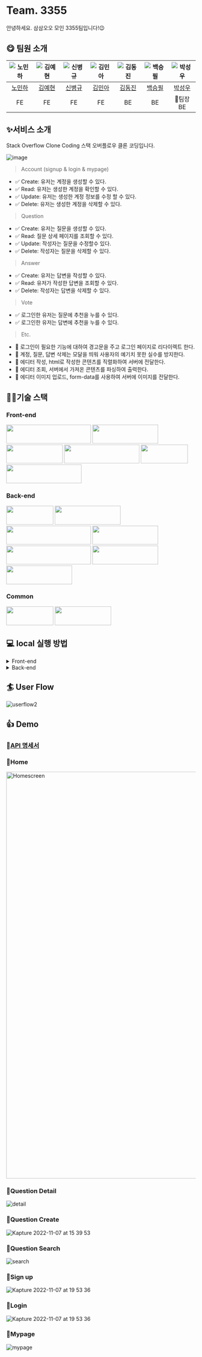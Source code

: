 # Team. 3355
안녕하세요. 삼삼오오 모인 3355팀입니다!😉


## 😋 **팀원 소개**

|![노민하](https://avatars.githubusercontent.com/u/53070295?v=4)|![김예현](https://avatars.githubusercontent.com/u/107603123?v=4)|![신병규](https://avatars.githubusercontent.com/u/94808683?v=4)|![김민아](https://avatars.githubusercontent.com/u/36831218?v=4)|![김동진](https://avatars.githubusercontent.com/u/94734089?v=4)|![백승필](https://avatars.githubusercontent.com/u/71927001?v=4)|![박성우](https://avatars.githubusercontent.com/u/77265289?v=4)|
|:---:|:---:|:---:|:---:|:---:|:---:|:---:|
|[노민하](https://github.com/MinaRoh)|[김예현](https://github.com/roxpray)|[신병규](https://github.com/byeonggyu-shin)|[김민아](https://github.com/rmaomina)|[김동진](https://github.com/PNUHCT)|[백승필](https://github.com/philE22)|[박성우](https://github.com/hipopotamus)|
|FE|FE|FE|FE|BE|BE|👑팀장<br>BE|

## **✨서비스 소개**
Stack Overflow Clone Coding
스택 오버플로우 클론 코딩입니다.

![image](https://user-images.githubusercontent.com/53070295/200287719-dbe3935d-b0b8-42c6-9115-f7eba7dfe4ca.png)



> Account (signup & login & mypage)
  - ✅ Create: 유저는 계정을 생성할 수 있다.
  - ✅ Read: 유저는 생성한 계정을 확인할 수 있다.
  - ✅ Update: 유저는 생성한 계정 정보를 수정 할 수 있다.
  - ✅ Delete: 유저는 생성한 계정을 삭제할 수 있다.
> Question
  - ✅ Create: 유저는 질문을 생성할 수 있다. 
  - ✅ Read: 질문 상세 페이지를 조회할 수 있다. 
  - ✅ Update: 작성자는 질문을 수정할수 있다. 
  - ✅ Delete: 작성자는 질문을 삭제할 수 있다. 
> Answer
  - ✅ Create: 유저는 답변을 작성할 수 있다. 
  - ✅ Read: 유저가 작성한 답변을 조회할 수 있다. 
  - ✅ Delete: 작성자는 답변을 삭제할 수 있다.
> Vote
  - ✅ 로그인한 유저는 질문에 추천을 누를 수 있다. 
  - ✅ 로그인한 유저는 답변에 추천을 누를 수 있다.

> Etc.
  - 🎸 로그인이 필요한 기능에 대하여 경고문을 주고 로그인 페이지로 리다이렉트 한다. 
  - 🎸 계정, 질문, 답변 삭제는 모달을 띄워 사용자의 예기치 못한 실수를 방지한다. 
  - 🎸 에디터 작성, html로 작성한 콘텐츠를 직렬화하여 서버에 전달한다. 
  - 🎸 에디터 조회, 서버에서 가져온 콘텐츠를 파싱하여 출력한다. 
  - 🎸 에디터 이미지 업로드, form-data를 사용하여 서버에 이미지를 전달한다.


## **👩‍💻기술 스택**

### **Front-end**

<img src="https://img.shields.io/badge/javascript-F7DF1E?style=for-the-badge&logo=javascript&logoColor=black" width="225" height="50"> <img src="https://img.shields.io/badge/react-61DAFB?style=for-the-badge&logo=react&logoColor=black" width="175" height="50"> <img src="https://img.shields.io/badge/html5-E34F26?style=for-the-badge&logo=html5&logoColor=white" width="150" height="50"> <img src="https://img.shields.io/badge/tailwind-06B6D4?style=for-the-badge&logo=tailwindcss&logoColor=white" width="200" height="50"> <img src="https://img.shields.io/badge/css-1572B6?style=for-the-badge&logo=css3&logoColor=white" width="125" height="50"> <img src="https://img.shields.io/badge/Amazon S3-569A31?style=for-the-badge&logo=css3&logoColor=white" width="200" height="50">



### **Back-end**

<img src="https://img.shields.io/badge/Java-007396?style=for-the-badge&logo=Java&logoColor=white" width="125" height="50"> <img src="https://img.shields.io/badge/Spring-6DB33F?style=for-the-badge&logo=Spring&logoColor=white" width="175" height="50"> <img src="https://img.shields.io/badge/Spring Security-6DB33F?style=for-the-badge&logo=Spring Security&logoColor=white" width="225" height="50"> <img src="https://img.shields.io/badge/gradle-02303A?style=for-the-badge&logo=gradle&logoColor=white" width="175" height="50"> <img src="https://img.shields.io/badge/Amazon EC2-FF9900?style=for-the-badge&logo=Amazon EC2&logoColor=white" width="225" height="50"> <img src="https://img.shields.io/badge/Mysql-4479A1?style=for-the-badge&logo=Mysql&logoColor=white" width="175" height="50"> <img src="https://img.shields.io/badge/JWT-000000?style=for-the-badge&logo=json web tokens&logoColor=white" width="175" height="50">


### **Common**
<img src="https://img.shields.io/badge/git-F05032?style=for-the-badge&logo=git&logoColor=white" width="125" height="50"> <img src="https://img.shields.io/badge/github-181717?style=for-the-badge&logo=github&logoColor=white" width="150" height="50">

 ## **💻 local 실행 방법**
<details>
  <summary>Front-end</summary>
 <pre>

> 🚧 프록시 서버 (http://[localhost](http://localhost):3000) 127.0.0.1:3000으로 설정된 파일은 test 브랜치로 올렸습니다. 
(추후에 EC2가 내려가면 main에 로컬 경로로 변경해서 올리겠습니다.)
빌드가 필요할 때는 `npm run build` 하면 build 폴더에 webpack으로 번들링합니다.

### 1. git clone 해오기
```bash
git clone git@github.com:codestates-seb/seb40_pre_035.git
```
### 2. `cd front`
![image](https://user-images.githubusercontent.com/53070295/200290406-7e137a61-5d79-4f19-909f-e8d67b64b3d9.png)
### 3. `npm ci --legacy-peer-deps` npm 설치
![image](https://user-images.githubusercontent.com/53070295/200290644-dc8fc364-d50a-421f-ae6e-b5bdc8ba09a5.png)
### 4. `npm run start` 브라우저에서 리액트를 실행.
![image](https://user-images.githubusercontent.com/53070295/200291014-916da701-84c0-4284-bdd3-388dc1359c29.png)
### 5. npm 서버를 내릴 때까지 잘 작동.
![image](https://user-images.githubusercontent.com/53070295/200291353-34677027-212c-4315-aa0f-cf8330ade7f2.png)
### 6. 터미널에서 `ctrl+C` 또는 `cmd + C` 로 서버 종료
![image](https://user-images.githubusercontent.com/53070295/200291692-a22b63e9-0d5b-4e17-b002-9947b89bfe79.png)

 </pre>
 </details>
<details>
  <summary>Back-end</summary>
 <pre>

### 1. java 설치

`sudo apt update`

`sudo apt install openjdk-11-jre-headless`

위 명령어를 터미널에서 실행

### 2. git clone 해오기

```bash
git clone git@github.com:codestates-seb/seb40_pre_035.git
```

![image](https://user-images.githubusercontent.com/77265289/200238459-5df44229-4011-4dfd-a03f-c6af1201b5be.png)

- local 브랜치 생성 및 이동

![image](https://user-images.githubusercontent.com/77265289/200238547-9c434644-6a2c-40f3-b095-8adc9dfdcb48.png)

- local 브랜치 pull

![image](https://user-images.githubusercontent.com/77265289/200238620-2a35f9fe-7174-4f56-af99-7c6e905e626a.png)

### 3. application.yml 파일 설정

- application.yml에 파일이 저장될 경로를 지정

설정 예시)

![image](https://user-images.githubusercontent.com/77265289/200238651-8e5bb297-4566-40a8-a113-f13f7def32b0.png)

![image](https://user-images.githubusercontent.com/77265289/200238689-1f96510e-c344-484e-b128-173ed87f4ebd.png)

local 경로에서 파일이 저장될 위치를 지정해주어야 합니다.

### 4. build

back 폴더로 가서 build를 실행합니다.

![image](https://user-images.githubusercontent.com/77265289/200238740-c61c704c-ed57-49c0-bfb8-c018d10c99c2.png)

### 5. 실행

back폴더에서 다음 명령어 실행

![image](https://user-images.githubusercontent.com/77265289/200238782-d2685809-2361-44ea-8b37-e3b427a3b202.png)

- 백그라운드에서 실행하는 방법

![image](https://user-images.githubusercontent.com/77265289/200238862-80960451-415b-407f-80f9-5a875d57ddd8.png)

- 백그라운드에서 실행되고있는 spring 끄기

다음 명령어로 PID 찾기

![image](https://user-images.githubusercontent.com/77265289/200238921-4847a27b-5479-42e3-b46c-5e68ec3e29cd.png)

![image](https://user-images.githubusercontent.com/77265289/200238966-2915c166-bee4-4ad7-af69-753f7c01fef5.png)

삭제

![image](https://user-images.githubusercontent.com/77265289/200239005-1e2d0d94-2e9a-4035-8597-22729c03e000.png)


 </pre>
 </details>
 


## **🏄‍ User Flow**
![userflow2](https://user-images.githubusercontent.com/36831218/207521946-b2163f92-2bbe-4106-b380-25b8ab8b8346.png)

## **👍 Demo**
### 📍[API 명세서](https://3355api.netlify.app/)

###  📍**Home**
<img width="1083" alt="Homescreen" src="https://user-images.githubusercontent.com/36831218/207522267-e50915c4-edb5-42c3-a14d-2d1e1a3d523d.png">

### 📍**Question Detail**
![detail](https://user-images.githubusercontent.com/36831218/207522383-b15fea36-ca64-4fb2-a410-43f9fbfbdbd4.png)

### 📍**Question Create**
![Kapture 2022-11-07 at 15 39 53](https://user-images.githubusercontent.com/53070295/200242000-dab5f8a7-690f-4a83-9568-6c93b11a5c78.gif)

### 📍**Question Search**
![search](https://user-images.githubusercontent.com/36831218/207522503-3e2f9c23-63f8-4b1e-8baa-b491a31845ed.png)

### 📍**Sign up**
![Kapture 2022-11-07 at 19 53 36](https://user-images.githubusercontent.com/53070295/200293732-11000632-5338-4076-9952-39dd29387425.gif)

### 📍**Login**
![Kapture 2022-11-07 at 19 53 36](https://user-images.githubusercontent.com/53070295/200294021-9496470c-6913-413d-8422-c988bcfab561.gif)

### 📍**Mypage**
![mypage](https://user-images.githubusercontent.com/36831218/207522593-0aedc632-bd18-4265-880b-dd7cd85860c0.png)
